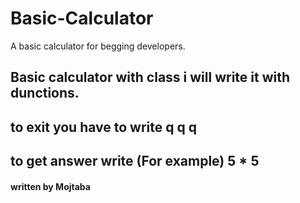 # Basic-Calculator
A basic calculator for begging developers. 

## Basic calculator with class i will write it with dunctions.
## **to exit you have to write q q q**
## to get **answer** write (For example) 5 * 5


#### written by Mojtaba
